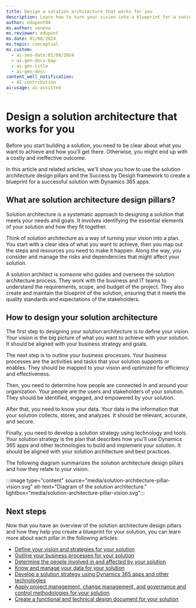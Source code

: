 ```yaml
---
title: Design a solution architecture that works for you
description: Learn how to turn your vision into a blueprint for a successful solution using the solution architecture design pillars and the Success by Design framework.
author: edupont04
ms.author: veneva
ms.reviewer: edupont
ms.date: 01/08/2024
ms.topic: conceptual
ms.custom:
  - ai-seo-date:01/08/2024
  - ai-gen-docs-bap
  - ai-gen-title
  - ai-gen-desc
content_well_notification: 
  - AI-contribution
ai-usage: ai-assisted
---
```


# Design a solution architecture that works for you

Before you start building a solution, you need to be clear about what you want to achieve and how you'll get there. Otherwise, you might end up with a costly and ineffective outcome.

In this article and related articles, we'll show you how to use the solution architecture design pillars and the Success by Design framework to create a blueprint for a successful solution with Dynamics 365 apps.

## What are solution architecture design pillars?

Solution architecture is a systematic approach to designing a solution that meets your needs and goals. It involves identifying the essential elements of your solution and how they fit together.

Think of solution architecture as a way of turning your vision into a plan. You start with a clear idea of what you want to achieve, then you map out the steps and resources you need to make it happen. Along the way, you consider and manage the risks and dependencies that might affect your solution.

A solution architect is someone who guides and oversees the solution architecture process. They work with the business and IT teams to understand the requirements, scope, and budget of the project. They also create and maintain the blueprint of the solution, ensuring that it meets the quality standards and expectations of the stakeholders.

## How to design your solution architecture

The first step to designing your solution architecture is to define your vision. Your vision is the big picture of what you want to achieve with your solution. It should be aligned with your business strategy and goals.

The next step is to outline your business processes. Your business processes are the activities and tasks that your solution supports or enables. They should be mapped to your vision and optimized for efficiency and effectiveness.

Then, you need to determine how people are connected in and around your organization. Your people are the users and stakeholders of your solution. They should be identified, engaged, and empowered by your solution.

After that, you need to know your data. Your data is the information that your solution collects, stores, and analyzes. It should be relevant, accurate, and secure.

Finally, you need to develop a solution strategy using technology and tools. Your solution strategy is the plan that describes how you'll use Dynamics 365 apps and other technologies to build and implement your solution. It should be aligned with your solution architecture and best practices.

The following diagram summarizes the solution architecture design pillars and how they relate to your vision.

:::image type="content" source="media/solution-architecture-pillar-vision.svg" alt-text="Diagram of the solution architecture." lightbox="media/solution-architecture-pillar-vision.svg":::

## Next steps

Now that you have an overview of the solution architecture design pillars and how they help you create a blueprint for your solution, you can learn more about each pillar in the following articles:

- [Define your vision and strategies for your solution](solution-architecture-design-pillars-vision-strategies.md)
- [Outline your business processes for your solution](solution-architecture-design-pillars-processes.md)
- [Determine the people involved in and affected by your solution](solution-architecture-design-pillars-people.md)
- [Know and manage your data for your solution](solution-architecture-design-pillars-data.md)
- [Develop a solution strategy using Dynamics 365 apps and other technologies](solution-architecture-design-pillars-technology.md)
- [Apply project management, change management, and governance and control methodologies for your solution](solution-architecture-design-pillars-methodology.md)
- [Create a functional and technical design document for your solution](../patterns/create-functional-technical-design-document.md)

